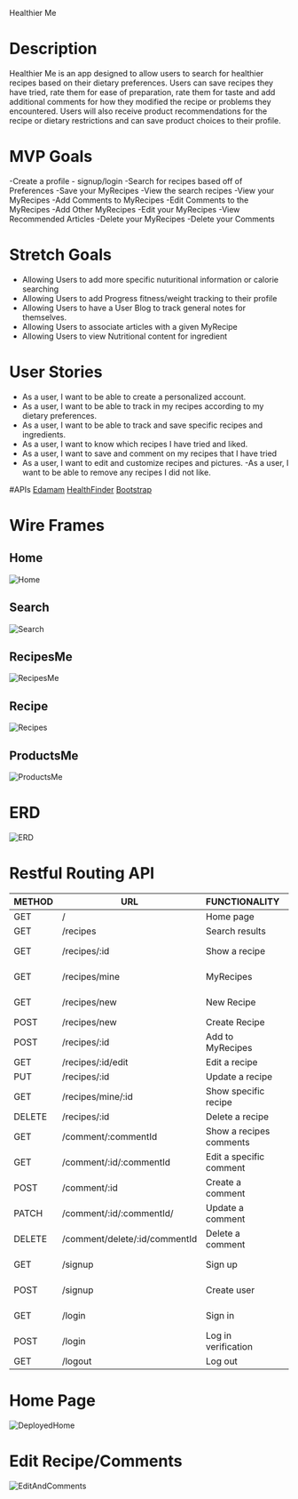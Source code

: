 Healthier Me

# Description
Healthier Me is an app designed to allow users to search for healthier recipes
based on their dietary preferences.  Users can save recipes they have tried, rate them for ease of preparation, rate them for taste and add additional comments for how they modified the recipe or problems they encountered.  Users will also receive product recommendations for the recipe or dietary restrictions and can save product choices to their profile.

# MVP Goals
-Create a profile - signup/login
-Search for recipes based off of Preferences
-Save your MyRecipes
-View the search recipes
-View your MyRecipes
-Add Comments to MyRecipes
-Edit Comments to the MyRecipes
-Add Other MyRecipes
-Edit your MyRecipes
-View Recommended Articles
-Delete your MyRecipes
-Delete your Comments

# Stretch Goals
- Allowing Users to add more specific nuturitional information or calorie searching
- Allowing Users to add Progress fitness/weight tracking to their profile
- Allowing Users to have a User Blog to track general notes for themselves.
- Allowing Users to associate articles with a given MyRecipe
- Allowing Users to view Nutritional content for ingredient

# User Stories
- As a user, I want to be able to create a personalized account.
- As a user, I want to be able to track in my recipes according to my dietary preferences.
- As a user, I want to be able to track and save specific recipes and ingredients.
- As a user, I want to know which recipes I have tried and liked.
- As a user, I want to save and comment on my recipes that I have tried
- As a user, I want to edit and customize recipes and pictures.
 -As a user, I want to be able to remove any recipes I did not like.

#APIs
[Edamam](https://developer.edamam.com/edamam-docs-recipe-api)
[HealthFinder](https://health.gov/our-work/national-health-initiatives/health-literacy/consumer-health-content/free-web-content/apis-developers/how-use-api)
[Bootstrap](https://getbootstrap.com/)

# Wire Frames

## Home
![Home](assets/home.png)

## Search
![Search](assets/search.png)

## RecipesMe
![RecipesMe](assets/recipesMe.png)

## Recipe
![Recipes](assets/recipe.png)

## ProductsMe
![ProductsMe](assets/productsMe.png)

# ERD
![ERD](assets/FullStack-Project2.jpg)

# Restful Routing API

| METHOD | URL                           | FUNCTIONALITY           | VIEW                           |
|--------|-------------------------------|-------------------------|--------------------------------|
| GET    | /                             | Home page               | render index.liquid            |
| GET    | /recipes                      | Search results          | render index.liquid            |
| GET    | /recipes/:id                  | Show a recipe           | renders recipes/show.liquid    |
| GET    | /recipes/mine                 | MyRecipes               | renders recipes/index.liquid   |
| GET    | /recipes/new                  | New Recipe              | renders recipes/new.liquid     |
| POST   | /recipes/new                  | Create Recipe           | redirect recipes/mine          |
| POST   | /recipes/:id                  | Add to MyRecipes        | redirect recipes?q=searchQuery |
| GET    | /recipes/:id/edit             | Edit a recipe           | render recipes/edit            |
| PUT    | /recipes/:id                  | Update a recipe         | redirect recipes/mine          |
| GET    | /recipes/mine/:id             | Show specific recipe    | renders recipes/show.liquid    |
| DELETE | /recipes/:id                  | Delete a recipe         | redirect recipes/mine          |
| GET    | /comment/:commentId           | Show a recipes comments | renders comment/index.liquid   |
| GET    | /comment/:id/:commentId       | Edit a specific comment | render comment/edit.liquid     |
| POST   | /comment/:id                  | Create a comment        | redirect comment/recipeId      |
| PATCH  | /comment/:id/:commentId/      | Update a comment        | redirect comment/recipeId      |
| DELETE | /comment/delete/:id/commentId | Delete a comment        | redirect comment/recipeId      |
| GET    | /signup                       | Sign up                 | render auth/signup.liquid      |
| POST   | /signup                       | Create user             | render auth/login.liquid       |
| GET    | /login                        | Sign in                 | render auth/login.liquid       |
| POST   | /login                        | Log in verification     | redirect /                     |
| GET    | /logout                       | Log out                 | redirect /                     |

# Home Page

![DeployedHome](assets/HealthyRecipeMe.png)

# Edit Recipe/Comments

![EditAndComments](assets/EditRecipeAndComments.png)